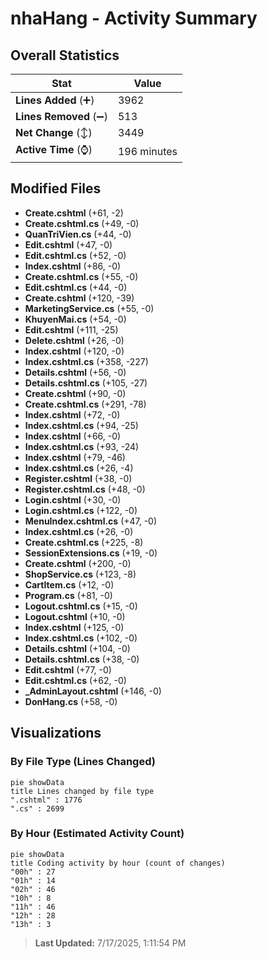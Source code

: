 # nhaHang - Activity Summary 

## Overall Statistics

| Stat                   | Value                                                             |
| ---------------------- | ----------------------------------------------------------------- |
| **Lines Added** (➕)   | 3962                                          |
| **Lines Removed** (➖) | 513                                        |
| **Net Change** (↕)    | 3449                |
| **Active Time** (⌚)   | 196 minutes |


## Modified Files
- **Create.cshtml** (+61, -2)
- **Create.cshtml.cs** (+49, -0)
- **QuanTriVien.cs** (+44, -0)
- **Edit.cshtml** (+47, -0)
- **Edit.cshtml.cs** (+52, -0)
- **Index.cshtml** (+86, -0)
- **Create.cshtml.cs** (+55, -0)
- **Edit.cshtml.cs** (+44, -0)
- **Create.cshtml** (+120, -39)
- **MarketingService.cs** (+55, -0)
- **KhuyenMai.cs** (+54, -0)
- **Edit.cshtml** (+111, -25)
- **Delete.cshtml** (+26, -0)
- **Index.cshtml** (+120, -0)
- **Index.cshtml.cs** (+358, -227)
- **Details.cshtml** (+56, -0)
- **Details.cshtml.cs** (+105, -27)
- **Create.cshtml** (+90, -0)
- **Create.cshtml.cs** (+291, -78)
- **Index.cshtml** (+72, -0)
- **Index.cshtml.cs** (+94, -25)
- **Index.cshtml** (+66, -0)
- **Index.cshtml.cs** (+93, -24)
- **Index.cshtml** (+79, -46)
- **Index.cshtml.cs** (+26, -4)
- **Register.cshtml** (+38, -0)
- **Register.cshtml.cs** (+48, -0)
- **Login.cshtml** (+30, -0)
- **Login.cshtml.cs** (+122, -0)
- **MenuIndex.cshtml.cs** (+47, -0)
- **Index.cshtml.cs** (+26, -0)
- **Create.cshtml.cs** (+225, -8)
- **SessionExtensions.cs** (+19, -0)
- **Create.cshtml** (+200, -0)
- **ShopService.cs** (+123, -8)
- **CartItem.cs** (+12, -0)
- **Program.cs** (+81, -0)
- **Logout.cshtml.cs** (+15, -0)
- **Logout.cshtml** (+10, -0)
- **Index.cshtml** (+125, -0)
- **Index.cshtml.cs** (+102, -0)
- **Details.cshtml** (+104, -0)
- **Details.cshtml.cs** (+38, -0)
- **Edit.cshtml** (+77, -0)
- **Edit.cshtml.cs** (+62, -0)
- **_AdminLayout.cshtml** (+146, -0)
- **DonHang.cs** (+58, -0)

## Visualizations

### By File Type (Lines Changed)

```mermaid
pie showData
title Lines changed by file type
".cshtml" : 1776
".cs" : 2699
```

### By Hour (Estimated Activity Count)

```mermaid
pie showData
title Coding activity by hour (count of changes)
"00h" : 27
"01h" : 14
"02h" : 46
"10h" : 8
"11h" : 46
"12h" : 28
"13h" : 3
```


> **Last Updated:** 7/17/2025, 1:11:54 PM